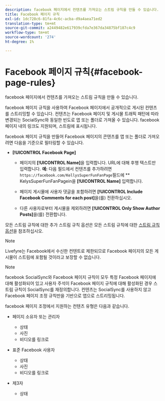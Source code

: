 ```yaml
---
description: facebook 페이지에서 컨텐츠를 가져오는 스트림 규칙을 만들 수 있습니다.
title: Facebook 페이지 규칙
exl-id: 1dc728c6-81fa-4c6c-acba-d9a4aea71ed2
translation-type: tm+mt
source-git-commit: a2449482e617939cfda7e367da34875bf187c4c9
workflow-type: tm+mt
source-wordcount: '274'
ht-degree: 1%

---
```


# Facebook 페이지 규칙{#facebook-page-rules}

facebook 페이지에서 컨텐츠를 가져오는 스트림 규칙을 만들 수 있습니다.

facebook 페이지 규칙을 사용하여 Facebook 페이지에서 공개적으로 게시된 컨텐츠를 스트리밍할 수 있습니다. 컨텐츠는 Facebook 페이지 및 게시물 트래픽 패턴에 따라 변경되는 SocialSync와 동일한 빈도로 앱 또는 폴더로 가져올 수 있습니다. facebook 페이지 내의 링크도 지원되며, 스트림에 표시됩니다.

facebook 페이지 규칙을 만들어 Facebook 페이지의 콘텐츠를 앱 또는 폴더로 가져오려면 다음을 기준으로 필터링할 수 있습니다.

* **[!UICONTROL Facebook Page]**

   * 페이지의 **[!UICONTROL Name]**&#x200B;을 입력합니다. URL에 대해 후행 텍스트만 입력합니다. **예:** 다음 필드에서 컨텐츠를 추가하려면  `https://facebook.com/KellysSuperFunFanPage`필드에  ** KelysSuperFunFanPagein을  **[!UICONTROL Name]** 입력합니다.

   * 페이지 게시물에 사용자 댓글을 포함하려면 **[!UICONTROL Include Facebook Comments for each post]**&#x200B;을(를) 전환하십시오.
   * 다른 사용자로부터 게시물을 제외하려면 **[!UICONTROL Only Show Author Posts]**&#x200B;을(를) 전환합니다.

모든 스트림 규칙에 대한 추가 스트림 규칙 옵션은 모든 스트림 규칙에 대한 [스트림 규칙 옵션](../c-streams/c-stream-rule-options-for-all-stream-rules.md#c_stream_rule_options_for_all_stream_rules)을 참조하십시오.

>[!NOTE]
>
>Livefyre는 Facebook에서 수신한 컨텐트로 제한되므로 Facebook 페이지의 모든 게시물이 스트림에 포함될 것이라고 보장할 수 없습니다.

>[!NOTE]
>
>facebook SocialSync와 Facebook 페이지 규칙이 모두 특정 Facebook 페이지에 대해 활성화되어 있고 사용자 주석이 Facebook 페이지 규칙에 대해 활성화된 경우 스트림 규칙이 SocialSync를 재정의합니다. 컨텐츠는 SocialSync를 사용하지 않고 Facebook 페이지 조정 규칙만을 기반으로 앱으로 스트리밍됩니다.

facebook 페이지 조정에서 지원하는 컨텐츠 유형은 다음과 같습니다.

* 페이지 소유자 또는 관리자

   * 상태
   * 사진
   * 비디오를 링크로

* 표준 Facebook 사용자

   * 상태
   * 사진
   * 비디오를 링크로

* 제3자

   * 상태
